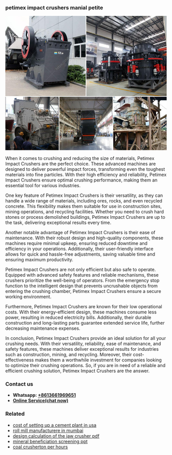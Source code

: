 <h3>petimex impact crushers manial petite</h3><img src='1708408419.jpg' alt=''><p>When it comes to crushing and reducing the size of materials, Petimex Impact Crushers are the perfect choice. These advanced machines are designed to deliver powerful impact forces, transforming even the toughest materials into fine particles. With their high efficiency and reliability, Petimex Impact Crushers ensure optimal crushing performance, making them an essential tool for various industries.</p><p>One key feature of Petimex Impact Crushers is their versatility, as they can handle a wide range of materials, including ores, rocks, and even recycled concrete. This flexibility makes them suitable for use in construction sites, mining operations, and recycling facilities. Whether you need to crush hard stones or process demolished buildings, Petimex Impact Crushers are up to the task, delivering exceptional results every time.</p><p>Another notable advantage of Petimex Impact Crushers is their ease of maintenance. With their robust design and high-quality components, these machines require minimal upkeep, ensuring reduced downtime and efficiency in your operations. Additionally, their user-friendly interface allows for quick and hassle-free adjustments, saving valuable time and ensuring maximum productivity.</p><p>Petimex Impact Crushers are not only efficient but also safe to operate. Equipped with advanced safety features and reliable mechanisms, these crushers prioritize the well-being of operators. From the emergency stop function to the intelligent design that prevents uncrushable objects from entering the crushing chamber, Petimex Impact Crushers ensure a secure working environment.</p><p>Furthermore, Petimex Impact Crushers are known for their low operational costs. With their energy-efficient design, these machines consume less power, resulting in reduced electricity bills. Additionally, their durable construction and long-lasting parts guarantee extended service life, further decreasing maintenance expenses.</p><p>In conclusion, Petimex Impact Crushers provide an ideal solution for all your crushing needs. With their versatility, reliability, ease of maintenance, and safety features, these machines deliver exceptional results for industries such as construction, mining, and recycling. Moreover, their cost-effectiveness makes them a worthwhile investment for companies looking to optimize their crushing operations. So, if you are in need of a reliable and efficient crushing solution, Petimex Impact Crushers are the answer.</p><h3>Contact us</h3><ul><li><strong>Whatsapp:&nbsp;<a href="https://wa.me/8613661969651">+8613661969651</a></strong></li><li><a href="https://swt.shibang-china.com/?git&amp;zhl&amp;petimex impact crushers manial petite"><strong>Online Service(chat now)</strong></a></li></ul><h3>Related</h3><ul><li><a href='cost of setting up a cement plant in usa.md'>cost of setting up a cement plant in usa</a></li><li><a href='roll mill manufacturere in mumbai.md'>roll mill manufacturere in mumbai</a></li><li><a href='design calculation of the jaw crusher pdf.md'>design calculation of the jaw crusher pdf</a></li><li><a href='mineral beneficiation screening ppt.md'>mineral beneficiation screening ppt</a></li><li><a href='coal crusherton per hours.md'>coal crusherton per hours</a></li></ul>